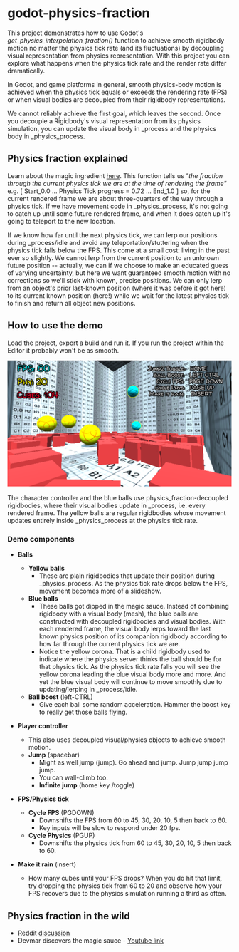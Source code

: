 # godot-physics-fraction

This project demonstrates how to use Godot's *get_physics_interpolation_fraction()* function to achieve smooth rigidbody motion no matter the physics tick rate (and its fluctuations) by decoupling visual representation from physics representation.  With this project you can explore what happens when the physics tick rate and the render rate differ dramatically.

In Godot, and game platforms in general, smooth physics-body motion is achieved when the physics tick equals or exceeds the rendering rate (FPS) or when visual bodies are decoupled from their rigidbody representations.

We cannot reliably achieve the first goal, which leaves the second.  Once you decouple a Rigidbody's visual representation from its physics simulation, you can update the visual body in _process and the physics body in _physics_process.

## Physics fraction explained

Learn about the magic ingredient [here](https://docs.godotengine.org/en/latest/classes/class_engine.html#class-engine-method-get-physics-interpolation-fraction).  This function tells us *"the fraction through the current physics tick we are at the time of rendering the frame"* e.g. [ Start_0.0 ... Physics Tick progress = 0.72 ... End_1.0 ] so, for the current rendered frame we are about three-quarters of the way through a physics tick.  If we have movement code in _physics_process, it's not going to catch up until some future rendered frame, and when it does catch up it's going to teleport to the new location.

If we know how far until the next physics tick, we can lerp our positions during _process/idle and avoid any teleportation/stuttering when the physics tick falls below the FPS.  This come at a small cost: living in the past ever so slightly.  We cannot lerp from the current position to an unknown future position -- actually, we can if we choose to make an educated guess of varying uncertainty, but here we want guaranteed smooth motion with no corrections so we'll stick with known, precise positions.  We can only lerp from an object's prior last-known position (where it was before it got here) to its current known position (here!) while we wait for the latest physics tick to finish and return all object new positions.

## How to use the demo

Load the project, export a build and run it.  If you run the project within the Editor it probably won't be as smooth.

![](https://raw.githubusercontent.com/belzecue/images/main/Screen-2021-12-08_15-28-47.png)



The character controller and the blue balls use physics_fraction-decoupled rigidbodies, where their visual bodies update in _process, i.e. every rendered frame.  The yellow balls are regular rigidbodies whose movement updates entirely inside _physics_process at the physics tick rate.

### Demo components

- **Balls**
  - **Yellow balls**
    - These are plain rigidbodies that update their position during _physics_process.  As the physics tick rate drops below the FPS, movement becomes more of a slideshow.
  - **Blue balls**
    - These balls got dipped in the magic sauce.  Instead of combining rigidbody with a visual body (mesh), the blue balls are constructed with decoupled rigidbodies and visual bodies.  With each rendered frame, the visual body lerps toward the last known physics position of its companion rigidbody according to how far through the current physics tick we are.
    - Notice the yellow corona.  That is a child rigidbody used to indicate where the physics server thinks the ball should be for that physics tick.  As the physics tick rate falls you will see the yellow corona leading the blue visual body more and more.  And yet the blue visual body will continue to move smoothly due to updating/lerping in _process/idle.
  - **Ball boost** (left-CTRL)
    - Give each ball some random acceleration.  Hammer the boost key to really get those balls flying.

- **Player controller**
  - This also uses decoupled visual/physics objects to achieve smooth motion.
  - **Jump** (spacebar)
    - Might as well jump (jump).  Go ahead and jump. Jump jump jump jump.
    - You can wall-climb too.
    - **Infinite jump** (home key /toggle)

- **FPS/Physics tick**
  - **Cycle FPS** (PGDOWN)
    - Downshifts the FPS from 60 to 45, 30, 20, 10, 5 then back to 60.
    - Key inputs will be slow to respond under 20 fps.
  - **Cycle Physics** (PGUP)
    - Downshifts the physics tick from 60 to 45, 30, 20, 10, 5 then back to 60.

- **Make it rain** (insert)
  - How many cubes until your FPS drops?  When you do hit that limit, try dropping the physics tick from 60 to 20 and observe how your FPS recovers due to the physics simulation running a third as often.

## Physics fraction in the wild

- Reddit [discussion](https://www.reddit.com/r/godot/comments/eveh2b/please_confirm_if_this_is_a_proper_way_to/)
- Devmar discovers the magic sauce - [Youtube link](https://www.youtube.com/watch?v=gL0iibY6-Fg)
